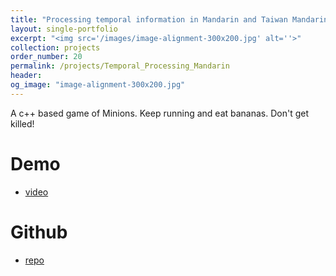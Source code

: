 ```yaml
---
title: "Processing temporal information in Mandarin and Taiwan Mandarin"
layout: single-portfolio
excerpt: "<img src='/images/image-alignment-300x200.jpg' alt=''>"
collection: projects
order_number: 20
permalink: /projects/Temporal_Processing_Mandarin
header:
og_image: "image-alignment-300x200.jpg"
---
```


A c++ based game of Minions. Keep running and eat bananas. Don't get killed!

Demo 
======
* [video](https://www.youtube.com/watch?v=5ZsmPJ2sm04&fbclid=IwAR0dP_NIaNfAYmW3wBxJhcEWSS3uVGnSsG4pbj3z9qTsjU4pa9ef_fZ0P44)

Github
=====
* [repo](https://github.com/evamo0508/minions_game)